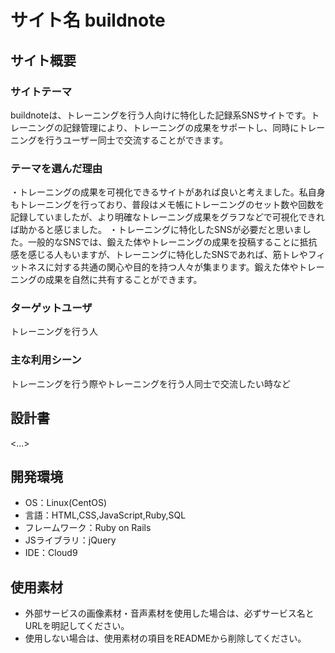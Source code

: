 # サイト名 buildnote

## サイト概要
### サイトテーマ
buildnoteは、トレーニングを行う人向けに特化した記録系SNSサイトです。トレーニングの記録管理により、トレーニングの成果をサポートし、同時にトレーニングを行うユーザー同士で交流することができます。

### テーマを選んだ理由
・トレーニングの成果を可視化できるサイトがあれば良いと考えました。私自身もトレーニングを行っており、普段はメモ帳にトレーニングのセット数や回数を記録していましたが、より明確なトレーニング成果をグラフなどで可視化できれば助かると感じました。
・トレーニングに特化したSNSが必要だと思いました。一般的なSNSでは、鍛えた体やトレーニングの成果を投稿することに抵抗感を感じる人もいますが、トレーニングに特化したSNSであれば、筋トレやフィットネスに対する共通の関心や目的を持つ人々が集まります。鍛えた体やトレーニングの成果を自然に共有することができます。

### ターゲットユーザ
トレーニングを行う人

### 主な利用シーン
トレーニングを行う際やトレーニングを行う人同士で交流したい時など

## 設計書
<...>

## 開発環境
- OS：Linux(CentOS)
- 言語：HTML,CSS,JavaScript,Ruby,SQL
- フレームワーク：Ruby on Rails
- JSライブラリ：jQuery
- IDE：Cloud9

## 使用素材
- 外部サービスの画像素材・音声素材を使用した場合は、必ずサービス名とURLを明記してください。
- 使用しない場合は、使用素材の項目をREADMEから削除してください。